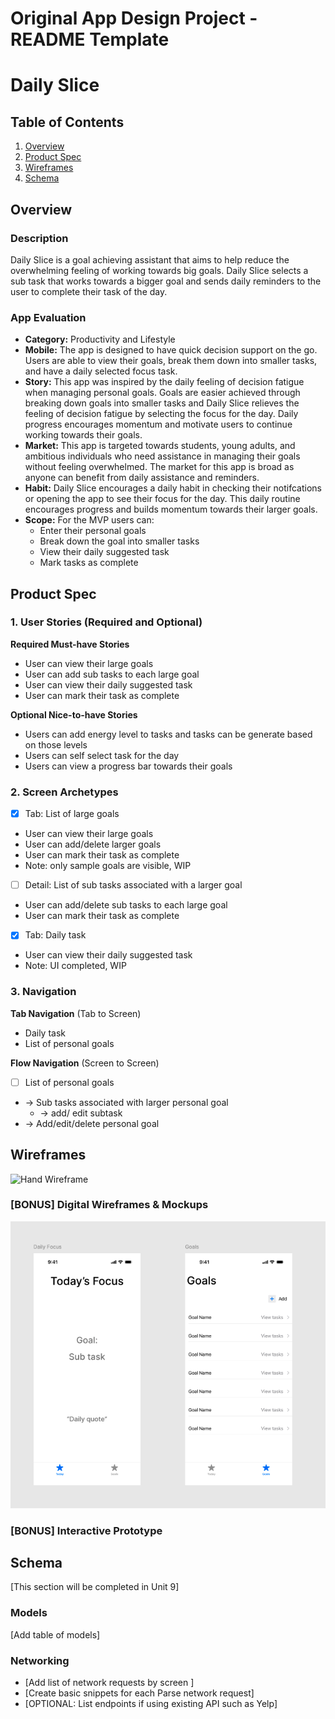 Original App Design Project - README Template
===

# Daily Slice

## Table of Contents

1. [Overview](#Overview)
2. [Product Spec](#Product-Spec)
3. [Wireframes](#Wireframes)
4. [Schema](#Schema)

## Overview

### Description

Daily Slice is a goal achieving assistant that aims to help reduce the overwhelming feeling of working towards big goals. Daily Slice selects a sub task that works towards a bigger goal and sends daily reminders to the user to complete their task of the day.  
### App Evaluation

- **Category:** Productivity and Lifestyle 
- **Mobile:** The app is designed to have quick decision support on the go. Users are able to view their goals, break them down into smaller tasks, and have a daily selected focus task. 
- **Story:** This app was inspired by the daily feeling of decision fatigue when managing personal goals. Goals are easier achieved through breaking down goals into smaller tasks and Daily Slice relieves the feeling of decision fatigue by selecting the focus for the day. Daily progress encourages momentum and motivate users to continue working towards their goals. 
- **Market:** This app is targeted towards students, young adults, and ambitious individuals who need assistance in managing their goals without feeling overwhelmed. The market for this app is broad as anyone can benefit from daily assistance and reminders. 
- **Habit:** Daily Slice encourages a daily habit in checking their notifcations or opening the app to see their focus for the day. This daily routine encourages progress and builds momentum towards their larger goals. 
- **Scope:** For the MVP users can:
    - Enter their personal goals
    - Break down the goal into smaller tasks
    - View their daily suggested task 
    - Mark tasks as complete

## Product Spec

### 1. User Stories (Required and Optional)

**Required Must-have Stories**

* User can view their large goals 
* User can add sub tasks to each large goal
* User can view their daily suggested task
* User can mark their task as complete

**Optional Nice-to-have Stories**

* Users can add energy level to tasks and tasks can be generate based on those levels
* Users can self select task for the day
* Users can view a progress bar towards their goals 

### 2. Screen Archetypes

- [X] Tab: List of large goals 
* User can view their large goals 
* User can add/delete larger goals
* User can mark their task as complete
* Note: only sample goals are visible, WIP

- [ ] Detail: List of sub tasks associated with a larger goal 
* User can add/delete sub tasks to each large goal
* User can mark their task as complete

- [X] Tab: Daily task
* User can view their daily suggested task
* Note: UI completed, WIP


### 3. Navigation

**Tab Navigation** (Tab to Screen)

* Daily task 
* List of personal goals 

**Flow Navigation** (Screen to Screen)

- [ ] List of personal goals 
* -> Sub tasks associated with larger personal goal 
    * -> add/ edit subtask 
* -> Add/edit/delete personal goal 


## Wireframes

![Hand Wireframe](images/hand_wireframe.png)

### [BONUS] Digital Wireframes & Mockups
![Figma Wireframe](images/figma_wireframe.png)



### [BONUS] Interactive Prototype

## Schema 

[This section will be completed in Unit 9]

### Models

[Add table of models]

### Networking

- [Add list of network requests by screen ]
- [Create basic snippets for each Parse network request]
- [OPTIONAL: List endpoints if using existing API such as Yelp]
